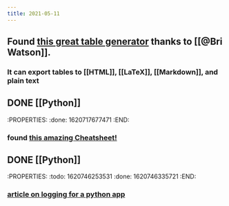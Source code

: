 ```yaml
---
title: 2021-05-11
---
```


## Found [this great table generator](https://www.tablesgenerator.com/markdown_tables) thanks to [[@Bri Watson]].
### It can export tables to [[HTML]], [[LaTeX]], [[Markdown]], and plain text
## DONE [[Python]] 
:PROPERTIES:
:done: 1620717677471
:END:
### found [this amazing Cheatsheet!](https://github.com/gto76/python-cheatsheet)
## DONE [[Python]]
:PROPERTIES:
:todo: 1620746253531
:done: 1620746335721
:END:
### [article on logging for a python app](https://towardsdatascience.com/the-reusable-python-logging-template-for-all-your-data-science-apps-551697c8540)
